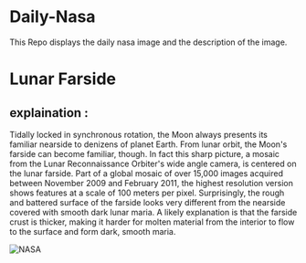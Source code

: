 # Daily-Nasa

This Repo displays the daily nasa image and the description of the image.

<!--NASA-->
# Lunar Farside
## explaination :

Tidally locked in synchronous rotation, the Moon always presents its familiar nearside to denizens of planet Earth. From lunar orbit, the Moon's farside can become familiar, though. In fact this sharp picture, a mosaic from the Lunar Reconnaissance Orbiter's wide angle camera, is centered on the lunar farside. Part of a global mosaic of over 15,000 images acquired between November 2009 and February 2011, the highest resolution version shows features at a scale of 100 meters per pixel. Surprisingly, the rough and battered surface of the farside looks very different from the nearside covered with smooth dark lunar maria.  A likely explanation is that the farside crust is thicker, making it harder for molten material from the interior to flow to the surface and form dark, smooth maria.

![NASA](https://apod.nasa.gov/apod/image/2506/farside_lro800.jpg)
<!--/NASA-->